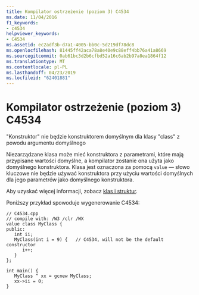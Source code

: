 ```yaml
---
title: Kompilator ostrzeżenie (poziom 3) C4534
ms.date: 11/04/2016
f1_keywords:
- c4534
helpviewer_keywords:
- C4534
ms.assetid: ec2adf3b-d7a1-4005-bb0c-5d219df78dc8
ms.openlocfilehash: 81445ff42aca78a8e40e9c88eff4bb76a41a8669
ms.sourcegitcommit: 0ab61bc3d2b6cfbd52a16c6ab2b97a8ea1864f12
ms.translationtype: MT
ms.contentlocale: pl-PL
ms.lasthandoff: 04/23/2019
ms.locfileid: "62401881"
---
```

# <a name="compiler-warning-level-3-c4534"></a>Kompilator ostrzeżenie (poziom 3) C4534

"Konstruktor" nie będzie konstruktorem domyślnym dla klasy "class" z powodu argumentu domyślnego

Niezarządzane klasa może mieć konstruktora z parametrami, które mają przypisane wartości domyślne, a kompilator zostanie ona użyta jako domyślnego konstruktora. Klasa jest oznaczona za pomocą `value` — słowo kluczowe nie będzie używać konstruktora przy użyciu wartości domyślnych dla jego parametrów jako domyślnego konstruktora.

Aby uzyskać więcej informacji, zobacz [klas i struktur](../../extensions/classes-and-structs-cpp-component-extensions.md).

Poniższy przykład spowoduje wygenerowanie C4534:

```
// C4534.cpp
// compile with: /W3 /clr /WX
value class MyClass {
public:
   int ii;
   MyClass(int i = 9) {   // C4534, will not be the default constructor
      i++;
   }
};

int main() {
   MyClass ^ xx = gcnew MyClass;
   xx->ii = 0;
}
```